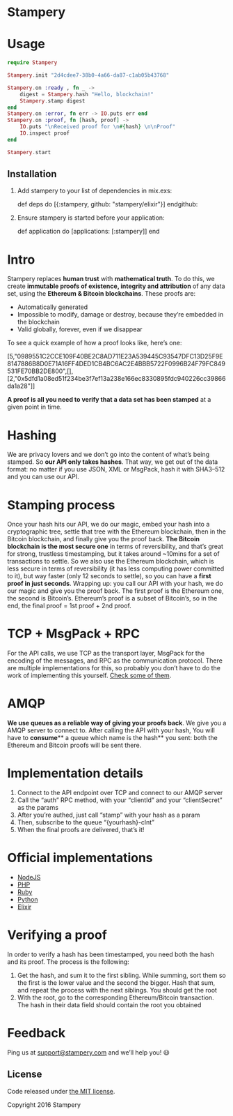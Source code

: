 # Stampery

# Usage

```elixir
require Stampery

Stampery.init "2d4cdee7-38b0-4a66-da87-c1ab05b43768"

Stampery.on :ready , fn _ ->
    digest = Stampery.hash "Hello, blockchain!"
    Stampery.stamp digest
end
Stampery.on :error, fn err -> IO.puts err end
Stampery.on :proof, fn [hash, proof] ->
    IO.puts "\nReceived proof for \n#{hash} \n\nProof"
    IO.inspect proof
end

Stampery.start

```

## Installation

  1. Add stampery to your list of dependencies in mix.exs:

        def deps do
          [{:stampery, github: "stampery/elixir"}]
        endgithub:

  2. Ensure stampery is started before your application:

        def application do
          [applications: [:stampery]]
        end
# Intro

Stampery replaces **human trust** with **mathematical truth**. To do this, we create **immutable proofs of existence, integrity and attribution** of any data set, using the **Ethereum & Bitcoin blockchains**.
These proofs are:

- Automatically generated
- Impossible to modify, damage or destroy, because they’re embedded in the blockchain
- Valid globally, forever, even if we disappear

To see a quick example of how a proof looks like, here’s one:

[5,"0989551C2CCE109F40BE2C8AD711E23A539445C93547DFC13D25F9E8147886B8D0E71A16FF4DED1CB4BC6AC2E4BBB5722F0996B24F79FC849531FE70BB2DE800",[],[2,"0x5dfd1a08ed51f234be3f7ef13a238e166ec8330895fdc940226cc39866da1a28"]]

**A proof is all you need to verify that a data set has been stamped** at a given point in time.

# Hashing

We are privacy lovers and we don’t go into the content of what’s being stamped. So **our API only takes hashes**. That way, we get out of the data format: no matter if you use JSON, XML or MsgPack, hash it with SHA3–512 and you can use our API.

# Stamping process

Once your hash hits our API, we do our magic, embed your hash into a cryptographic tree, settle that tree with the Ethereum blockchain, then in the Bitcoin blockchain, and finally give you the proof back.
**The Bitcoin blockchain is the most secure one** in terms of reversibility, and that’s great for strong, trustless timestamping, but it takes around ~10mins for a set of transactions to settle.
So we also use the Ethereum blockchain, which is less secure in terms of reversibility (it has less computing power committed to it), but way faster (only 12 seconds to settle), so you can have a **first proof in just seconds**.
Wrapping up: you call our API with your hash, we do our magic and give you the proof back. The first proof is the Ethereum one, the second is Bitcoin’s. Ethereum’s proof is a subset of Bitcoin’s, so in the end, the final proof = 1st proof + 2nd proof.

# TCP + MsgPack + RPC

For the API calls, we use TCP as the transport layer, MsgPack for the encoding of the messages, and RPC as the communication protocol. There are multiple implementations for this, so probably you don’t have to do the work of implementing this yourself. [Check some of them](https://github.com/msgpack-rpc/msgpack-rpc#implementations).

# AMQP

**We use queues as a reliable way of giving your proofs back**. We give you a AMQP server to connect to.
After calling the API with your hash, You will have to **consume**** a queue which name is the hash** you sent: both the Ethereum and Bitcoin proofs will be sent there.

# Implementation details
1. Connect to the API endpoint over TCP and connect to our AMQP server
2. Call the “auth” RPC method, with your “clientId” and your “clientSecret” as the params
3. After you’re authed, just call “stamp” with your hash as a param
4. Then, subscribe to the queue “{yourhash}-clnt”
5. When the final proofs are delivered, that’s it!

# Official implementations
- [NodeJS](https://github.com/stampery/node)
- [PHP](https://github.com/stampery/php)
- [Ruby](https://github.com/stampery/ruby)
- [Python](https://github.com/stampery/python)
- [Elixir](https://github.com/stampery/elixir)

# Verifying a proof
In order to verify a hash has been timestamped, you need both the hash and its proof.
The process is the following:

1. Get the hash, and sum it to the first sibling. While summing, sort them so the first is the lower value and the second the bigger. Hash that sum, and repeat the process with the next siblings. You should get the root
2. With the root, go to the corresponding Ethereum/Bitcoin transaction. The hash in their data field should contain the root you obtained
# Feedback

Ping us at support@stampery.com and we’ll help you! 😃


## License

Code released under
[the MIT license](https://github.com/stampery/js/blob/master/LICENSE).

Copyright 2016 Stampery
